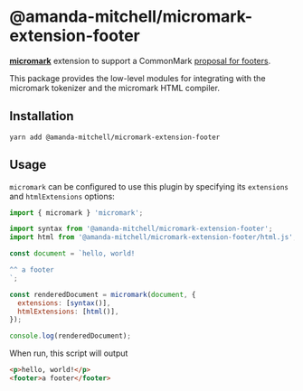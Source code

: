 # @amanda-mitchell/micromark-extension-footer

**[micromark](https://github.com/micromark/micromark)** extension to support a CommonMark [proposal for footers](https://talk.commonmark.org/t/syntax-for-footer/2070).

This package provides the low-level modules for integrating with the micromark tokenizer and the micromark HTML compiler.

## Installation

```
yarn add @amanda-mitchell/micromark-extension-footer
```

## Usage

`micromark` can be configured to use this plugin by specifying its `extensions` and `htmlExtensions` options:

```javascript
import { micromark } 'micromark';

import syntax from '@amanda-mitchell/micromark-extension-footer';
import html from '@amanda-mitchell/micromark-extension-footer/html.js';

const document = `hello, world!

^^ a footer
`;

const renderedDocument = micromark(document, {
  extensions: [syntax()],
  htmlExtensions: [html()],
});

console.log(renderedDocument);
```

When run, this script will output

```html
<p>hello, world!</p>
<footer>a footer</footer>
```
